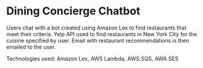 # Dining Concierge Chatbot
Users chat with a bot created using Amazon Lex to find restaurants that meet their criteria.  Yelp API used to find restaurants in New York City for the cuisine specified by user.  Email with restaurant recommendations is then emailed to the user.  

Technologies used:  Amazon Lex, AWS Lambda, AWS SQS, AWA SES
